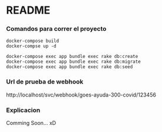# README

### Comandos para correr el proyecto

```
docker-compose build
docker-compse up -d

docker-compose exec app bundle exec rake db:create
docker-compose exec app bundle exec rake db:migrate
docker-compose exec app bundle exec rake db:seed

```

### Url de prueba de webhook

http://localhost/svc/webhook/goes-ayuda-300-covid/123456

### Explicacion

Comming Soon... xD
